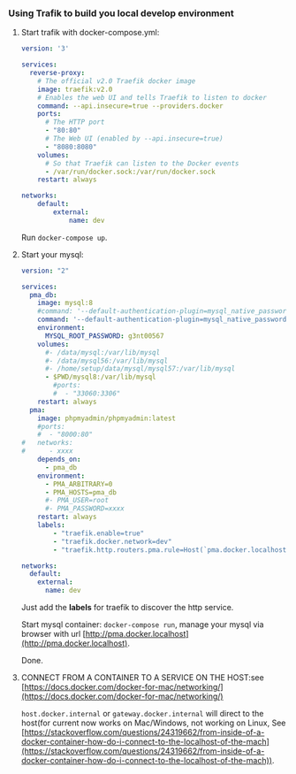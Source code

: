 ### Using Trafik to build you local develop environment

1. Start trafik with docker-compose.yml:

   ```yml
   version: '3'
   
   services:
     reverse-proxy:
       # The official v2.0 Traefik docker image
       image: traefik:v2.0
       # Enables the web UI and tells Traefik to listen to docker
       command: --api.insecure=true --providers.docker
       ports:
         # The HTTP port
         - "80:80"
         # The Web UI (enabled by --api.insecure=true)
         - "8080:8080"
       volumes:
         # So that Traefik can listen to the Docker events
         - /var/run/docker.sock:/var/run/docker.sock
       restart: always
   
   networks:
       default:
           external:
               name: dev
   ```

   Run `docker-compose up`.

2. Start your mysql:

   ```yaml
   version: "2"
   
   services:
     pma_db:
       image: mysql:8
       #command: '--default-authentication-plugin=mysql_native_password --sql-mode="" --character-set-server=utf8mb4 --collation-server=utf8mb4_unicode_ci'
       command: '--default-authentication-plugin=mysql_native_password --character-set-server=utf8mb4 --collation-server=utf8mb4_unicode_ci'
       environment:
         MYSQL_ROOT_PASSWORD: g3nt00567
       volumes:
         #- /data/mysql:/var/lib/mysql
         #- /data/mysql56:/var/lib/mysql
         #- /home/setup/data/mysql/mysql57:/var/lib/mysql
         - $PWD/mysql8:/var/lib/mysql
           #ports:
           #  - "33060:3306"
       restart: always
     pma:
       image: phpmyadmin/phpmyadmin:latest
       #ports:
       #  - "8000:80"
   #   networks:
   #      - xxxx
       depends_on:
         - pma_db
       environment:
         - PMA_ARBITRARY=0
         - PMA_HOSTS=pma_db
         #- PMA_USER=root
         #- PMA_PASSWORD=xxxx
       restart: always
       labels:
           - "traefik.enable=true"
           - "traefik.docker.network=dev"
           - "traefik.http.routers.pma.rule=Host(`pma.docker.localhost`)"
   
   networks:
     default:
       external:
         name: dev
   ```

   Just add the **labels** for traefik to discover the http service.

   Start mysql container: `docker-compose run`, manage your mysql via browser with url [http://pma.docker.localhost](http://pma.docker.localhost).

   Done.

3. CONNECT FROM A CONTAINER TO A SERVICE ON THE HOST:see [https://docs.docker.com/docker-for-mac/networking/](https://docs.docker.com/docker-for-mac/networking/)

   `host.docker.internal` or `gateway.docker.internal` will direct to the host(for current now works on Mac/Windows, not working on Linux, See [https://stackoverflow.com/questions/24319662/from-inside-of-a-docker-container-how-do-i-connect-to-the-localhost-of-the-mach](https://stackoverflow.com/questions/24319662/from-inside-of-a-docker-container-how-do-i-connect-to-the-localhost-of-the-mach)). 